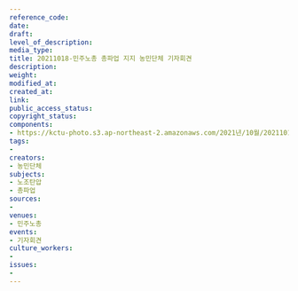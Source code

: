 ```yaml
---
reference_code: 
date: 
draft: 
level_of_description: 
media_type: 
title: 20211018-민주노총 총파업 지지 농민단체 기자회견
description: 
weight: 
modified_at: 
created_at: 
link: 
public_access_status: 
copyright_status: 
components:
- https://kctu-photo.s3.ap-northeast-2.amazonaws.com/2021년/10월/20211018-민주노총+총파업+지지+농민단체+기자회견/404314_62890_305.jpg
tags:
- 
creators:
- 농민단체
subjects:
- 노조탄압
- 총파업
sources:
- 
venues:
- 민주노총
events:
- 기자회견
culture_workers:
- 
issues:
- 
---
```

